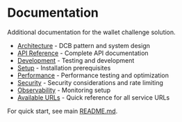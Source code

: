 # Documentation

Additional documentation for the wallet challenge solution.

- [Architecture](architecture/README.md) - DCB pattern and system design
- [API Reference](api/README.md) - Complete API documentation
- [Development](development/README.md) - Testing and development
- [Setup](setup/README.md) - Installation prerequisites
- [Performance](performance/README.md) - Performance testing and optimization
- [Security](security/README.md) - Security considerations and rate limiting
- [Observability](observability/README.md) - Monitoring setup
- [Available URLs](urls.md) - Quick reference for all service URLs

For quick start, see main [README.md](../README.md).
